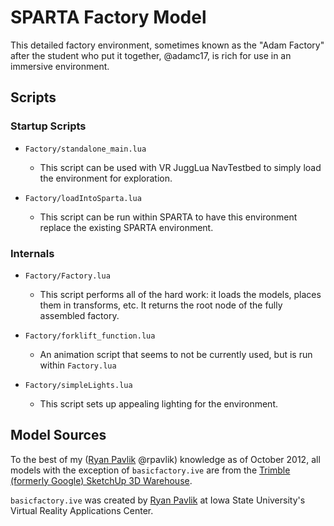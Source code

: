 SPARTA Factory Model
====================

This detailed factory environment, sometimes known as the "Adam Factory" after the student who put it together, @adamc17, is rich for use in an immersive environment.

Scripts
-------

### Startup Scripts

- `Factory/standalone_main.lua`
    - This script can be used with VR JuggLua NavTestbed to simply load the environment for exploration.

- `Factory/loadIntoSparta.lua`
    - This script can be run within SPARTA to have this environment replace the existing SPARTA environment.

### Internals

- `Factory/Factory.lua`
    - This script performs all of the hard work: it loads the models, places them in transforms, etc.  It returns the root node of the fully assembled factory.

- `Factory/forklift_function.lua`
    - An animation script that seems to not be currently used, but is run within `Factory.lua`

- `Factory/simpleLights.lua`
    - This script sets up appealing lighting for the environment.

Model Sources
-------------
To the best of my ([Ryan Pavlik][rpavlik] @rpavlik) knowledge as of October 2012, all models with the exception of `basicfactory.ive` are from the [Trimble (formerly Google) SketchUp 3D Warehouse][3dwarehouse].

`basicfactory.ive` was created by [Ryan Pavlik][rpavlik] at Iowa State University's Virtual Reality Applications Center.

[rpavlik]:http://academic.cleardefinition.com/
[3dwarehouse]:http://sketchup.google.com/3dwarehouse/

